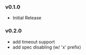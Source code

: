 ### v0.1.0
  * Initial Release
### v0.2.0
  * add timeout support
  * add spec disabling (w/ 'x' prefix)